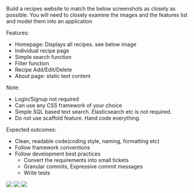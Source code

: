 Build a recipes website to match the below screenshots as closely as possible. You will need to closely examine the images and the features list and model them into an application 

Features:
* Homepage: Displays all recipes. see below image
* Individual recipe page
* Simple search function
* Filter function
* Recipe Add/Edit/Delete
* About page: static text content

Note:
* Login/Signup not required
* Can use any CSS framework of your choice
* Simple SQL based text search. Elasticsearch etc is not required.
* Do not use scaffold feature. Hand code everything.

Expected outcomes:
* Clean, readable code(coding style, naming, formatting etc)
* Follow framework conventions
* Follow development best practices
  * Convert the requirements into small tickets
  * Granular commits, Expressive commit messages
  * Write tests


![](https://i.imgur.com/KBLMx7F.jpg)
![](https://i.imgur.com/rWbH2bK.png)
![](https://i.imgur.com/3kRbSij.png)